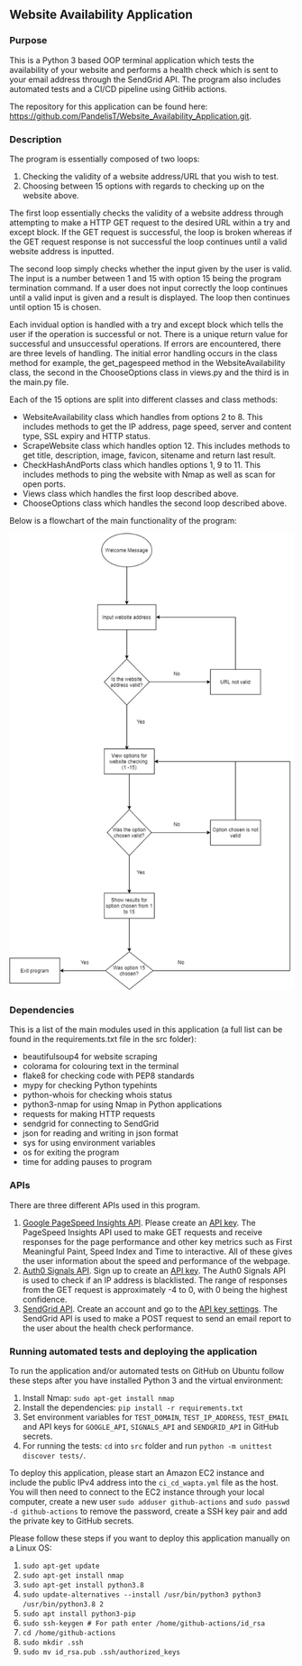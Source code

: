 ## Website Availability Application 

### Purpose

This is a Python 3 based OOP terminal application which tests the availability of your website and performs a health check which is sent to your email address through the SendGrid API. The program also includes automated tests and a CI/CD pipeline using GitHib actions.

The repository for this application can be found here: https://github.com/PandelisT/Website_Availability_Application.git.

### Description

The program is essentially composed of two loops: 
1) Checking the validity of a website address/URL that you wish to test.
2) Choosing between 15 options with regards to checking up on the website above.

The first loop essentially checks the validity of a website address through attempting to make a HTTP GET request to the desired URL within a try and except block. If the GET request is successful, the loop is broken whereas if the GET request response is not successful the loop continues until a valid website address is inputted.

The second loop simply checks whether the input given by the user is valid. The input is a number between 1 and 15 with option 15 being the program termination command. If a user does not input correctly the loop continues until a valid input is given and a result is displayed. The loop then continues until option 15 is chosen. 

Each invidual option is handled with a try and except block which tells the user if the operation is successful or not. There is a unique return value for successful and unsuccessful operations. If errors are encountered, there are three levels of handling. The initial error handling occurs in the class method for example, the get_pagespeed method in the WebsiteAvailability class, the second in the ChooseOptions class in views.py and the third is in the main.py file. 

Each of the 15 options are split into different classes and class methods:

- WebsiteAvailability class which handles from options 2 to 8. This includes methods to get the IP address, page speed, server and content type, SSL expiry and HTTP status.
- ScrapeWebsite class which handles option 12. This includes methods to get title, description, image, favicon, sitename and return last result.
- CheckHashAndPorts class which handles options 1, 9 to 11. This includes methods to ping the website with Nmap as well as scan for open ports.
- Views class which handles the first loop described above.
- ChooseOptions class which handles the second loop described above.

Below is a flowchart of the main functionality of the program:

![WAA Flowchart](images/WAA.png)

### Dependencies

This is a list of the main modules used in this application (a full list can be found in the requirements.txt file in the src folder):

- beautifulsoup4 for website scraping
- colorama for colouring text in the terminal
- flake8 for checking code with PEP8 standards
- mypy for checking Python typehints
- python-whois for checking whois status
- python3-nmap for using Nmap in Python applications
- requests for making HTTP requests
- sendgrid for connecting to SendGrid
- json for reading and writing in json format
- sys for using environment variables
- os for exiting the program
- time for adding pauses to program

### APIs 

There are three different APIs used in this program.

1) [Google PageSpeed Insights API](https://developers.google.com/speed/docs/insights/v5/get-started). Please create an [API key](https://console.developers.google.com/apis/credentials).
The PageSpeed Insights API used to make GET requests and receive responses for the page performance and other key metrics such as First Meaningful Paint, Speed Index and Time to interactive. All of these gives the user information about the speed and performance of the webpage.
2) [Auth0 Signals API](https://auth0.com/signals/docs/). Sign up to create an [API key](https://auth0.com/signup).
The Auth0 Signals API is used to check if an IP address is blacklisted. The range of responses from the GET request is approximately -4 to 0, with 0 being the highest confidence.
3) [SendGrid API](https://sendgrid.com/docs/API_Reference/api_v3.html). Create an account and go to the [API key settings](https://app.sendgrid.com/settings/api_keys).
The SendGrid API is used to make a POST request to send an email report to the user about the health check performance.  

### Running automated tests and deploying the application

To run the application and/or automated tests on GitHub on Ubuntu follow these steps after you have installed Python 3 and the virtual environment:
1) Install Nmap: ```sudo apt-get install nmap```
2) Install the dependencies: ```pip install -r requirements.txt```
3) Set environment variables for ```TEST_DOMAIN```, ```TEST_IP_ADDRESS```, ```TEST_EMAIL``` and API keys for ```GOOGLE_API```, ```SIGNALS_API``` and ```SENDGRID_API``` in GitHub secrets.
4) For running the tests: ```cd``` into  ```src``` folder and run ```python -m unittest discover tests/```.

To deploy this application, please start an Amazon EC2 instance and include the public IPv4 address into the ```ci_cd_wapta.yml``` file as the host. You will then need to connect to the EC2 instance through your local computer, create a new user ```sudo adduser github-actions``` and ```sudo passwd -d github-actions``` to remove the password, create a SSH key pair and add the private key to GitHub secrets.

Please follow these steps if you want to deploy this application manually on a Linux OS:
1) ```sudo apt-get update```
2) ```sudo apt-get install nmap```
3) ```sudo apt-get install python3.8```
4) ```sudo update-alternatives --install /usr/bin/python3 python3 /usr/bin/python3.8 2```
5) ```sudo apt install python3-pip```
6) ```sudo ssh-keygen # For path enter /home/github-actions/id_rsa```
7) ```cd /home/github-actions```
8) ```sudo mkdir .ssh```
9) ```sudo mv id_rsa.pub .ssh/authorized_keys```